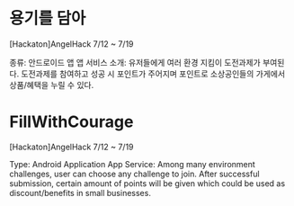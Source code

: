 # 용기를 담아

[Hackaton]AngelHack 7/12 ~ 7/19

종류: 안드로이드 앱
앱 서비스 소개: 유저들에게 여러 환경 지킴이 도전과제가 부여된다. 도전과제를 참여하고 성공 시 포인트가 주어지며 포인트로 소상공인들의 가게에서 상품/혜택을 누릴 수 있다.



# FillWithCourage
[Hackaton]AngelHack 7/12 ~ 7/19

Type: Android Application
App Service: Among many environment challenges, user can choose any challenge to join. After successful submission, certain amount of points will be given which could be used as discount/benefits in small businesses.
